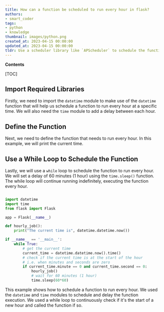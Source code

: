 ```yaml
---
title: How can a function be scheduled to run every hour in flask?
authors:
- smart_coder
tags:
- python
- knowledge
thumbnail: images/python.png
created_at: 2023-04-15 00:00:00
updated_at: 2023-04-15 00:00:00
tldr: Use a scheduler library like `APScheduler` to schedule the function to run every hour.
---
```


**Contents**

[TOC]

## Import Required Libraries

Firstly, we need to import the `datetime` module to make use of the `datetime` function that will help us schedule a function to run every hour at a specific time. We will also need the `time` module to add a delay between each hour.


## Define the Function

Next, we need to define the function that needs to run every hour. In this example, we will print the current time.


## Use a While Loop to Schedule the Function

Lastly, we will use a `while` loop to schedule the function to run every hour. We will set a delay of 60 minutes (1 hour) using the `time.sleep()` function. The while loop will continue running indefinitely, executing the function every hour.

```python

import datetime
import time
from flask import Flask

app = Flask(__name__)

def hourly_job():
    print("The current time is", datetime.datetime.now())

if __name__ == '__main__':
    while True:
        # get the current time
        current_time = datetime.datetime.now().time()
        # check if the current time is at the start of the hour
        # i.e. when minutes and seconds are zero
        if current_time.minute == 0 and current_time.second == 0:
            hourly_job()
            # wait for 60 minutes (1 hour)
            time.sleep(60*60)

``` 

This example shows how to schedule a function to run every hour. We used the `datetime` and `time` modules to schedule and delay the function execution. We used a while loop to continuously check if it's the start of a new hour and called the function if so.

